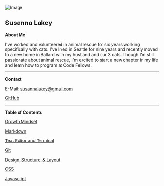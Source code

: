 ![Image](https://avatars2.githubusercontent.com/u/50842036?s=460&v=4)

## Susanna Lakey
**About Me**

I've worked and volunteered in animal rescue for six years working specifically with cats.  I've lived in Seattle for nine years and recently moved to a new home in Ballard with my husband and our 3 cats.  Though I'm still passionate about animal rescue, I'm excited to start a new chapter in my life and learn how to program at Code Fellows. 

---

**Contact**

E-Mail: susannalakey@gmail.com

[GitHub](https://github.com/slakeyj)

---

**Table of Contents**

[Growth Mindset](https://slakeyj.github.io/growthmindset)

[Markdown](https://slakeyj.github.io/markdown)

[Text Editor and Terminal](https://slakeyj.github.io/textedterminal)

[Git](https://slakeyj.github.io/git)

[Design, Structure, & Layout](https://slakeyj.github.io/design)

[CSS](https://slakeyj.github.io/css)

[Javascript](https://slakeyj.github.io/javascript)




